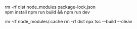 rm -rf dist node_modules package-lock.json                        
npm install
npm run build && npm run dev


rm -rf node_modules/.cache
rm -rf dist
npx tsc --build --clean